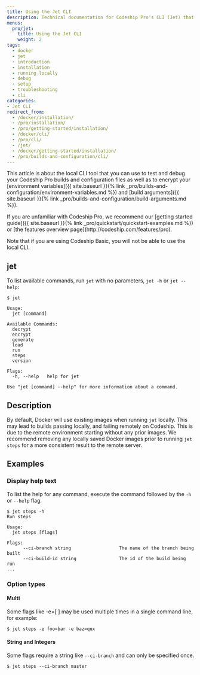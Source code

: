 ```yaml
---
title: Using the Jet CLI
description: Technical documentation for Codeship Pro's CLI (Jet) that allows to debug and run builds locally on the development machine
menus:
  pro/jet:
    title: Using the Jet CLI
    weight: 2
tags:
  - docker
  - jet
  - introduction
  - installation
  - running locally
  - debug
  - setup
  - troubleshooting
  - cli
categories:
- Jet CLI
redirect_from:
  - /docker/installation/
  - /pro/installation/
  - /pro/getting-started/installation/
  - /docker/cli/
  - /pro/cli/
  - /jet/
  - /docker/getting-started/installation/
  - /pro/builds-and-configuration/cli/
---
```


<div class="info-block">
  <p>This article is about the local CLI tool that you can use to test and debug your Codeship Pro builds and configuration files as well as to encrypt your [environment variables]({{ site.baseurl }}{% link _pro/builds-and-configuration/environment-variables.md %}) and [build arguments]({{ site.baseurl }}{% link _pro/builds-and-configuration/build-arguments.md %}).</p>

  <p>If you are unfamiliar with Codeship Pro, we recommend our [getting started guide]({{ site.baseurl }}{% link _pro/quickstart/quickstart-examples.md %}) or [the features overview page](http://codeship.com/features/pro).</p>

  <p>Note that if you are using Codeship Basic, you will not be able to use the local CLI.</p>
</div>

## jet

To list available commands, run `jet` with no parameters, `jet -h` or `jet --help`:

```shell
$ jet

Usage:
  jet [command]

Available Commands:
  decrypt
  encrypt
  generate
  load
  run
  steps
  version

Flags:
  -h, --help   help for jet

Use "jet [command] --help" for more information about a command.
```

## Description
By default, Docker will use existing images when running `jet` locally. This may lead to builds passing locally, and failing remotely on Codeship. This is due to the remote environment starting without any prior images. We recommend removing any locally saved Docker images prior to running `jet steps` for a more consistent result to the remote server.

## Examples

### Display help text
To list the help for any command, execute the command followed by the `-h` or `--help` flag.

```shell
$ jet steps -h
Run steps

Usage:
  jet steps [flags]

Flags:
      --ci-branch string                  The name of the branch being built
      --ci-build-id string                The id of the build being run
...
```

### Option types

#### Multi
Some flags like -e=[ ] may be used multiple times in a single command line, for example:

```shell
$ jet steps -e foo=bar -e baz=qux
```

#### String and Integers
Some flags require a string like `--ci-branch` and can only be specified once.

```shell
$ jet steps --ci-branch master
```
